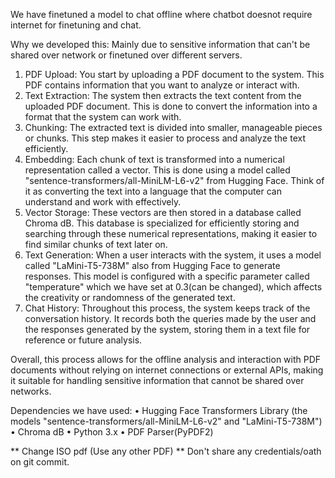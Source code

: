 We have finetuned a model to chat offline where chatbot doesnot require internet for finetuning and chat.

Why we developed this:
Mainly due to sensitive information that can't be shared over network or finetuned over different servers.

1. PDF Upload: You start by uploading a PDF document to the system. This PDF contains information that you want to analyze or interact with.
2. Text Extraction: The system then extracts the text content from the uploaded PDF document. This is done to convert the information into a format that the system can work with.
3. Chunking: The extracted text is divided into smaller, manageable pieces or chunks. This step makes it easier to process and analyze the text efficiently.
4. Embedding: Each chunk of text is transformed into a numerical representation called a vector. This is done using a model called "sentence-transformers/all-MiniLM-L6-v2" from Hugging Face. Think of it as converting the text into a language that the computer can understand and work with effectively.
5. Vector Storage: These vectors are then stored in a database called Chroma dB. This database is specialized for efficiently storing and searching through these numerical representations, making it easier to find similar chunks of text later on.
6. Text Generation: When a user interacts with the system, it uses a model called "LaMini-T5-738M" also from Hugging Face to generate responses. This model is configured with a specific parameter called "temperature" which we have set at 0.3(can be changed), which affects the creativity or randomness of the generated text.
7. Chat History: Throughout this process, the system keeps track of the conversation history. It records both the queries made by the user and the responses generated by the system, storing them in a text file for reference or future analysis.

Overall, this process allows for the offline analysis and interaction with PDF documents without relying on internet connections or external APIs, making it suitable for handling sensitive information that cannot be shared over networks.


Dependencies we have used:
•	Hugging Face Transformers Library (the models "sentence-transformers/all-MiniLM-L6-v2" and "LaMini-T5-738M")
•	Chroma dB
•	Python 3.x
•	PDF Parser(PyPDF2)

** Change ISO pdf (Use any other PDF)
** Don't share any credentials/oath on git commit.
